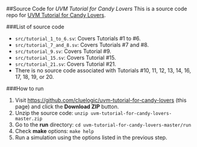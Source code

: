 ##Source Code for *UVM Tutorial for Candy Lovers*
This is a source code repo for [UVM Tutorial for Candy Lovers](http://cluelogic.com/).

###List of source code
- `src/tutorial_1_to_6.sv`: Covers Tutorials #1 to #6.
- `src/tutorial_7_and_8.sv`: Covers Tutorials #7 and #8.
- `src/tutorial_9.sv`: Covers Tutorial #9.
- `src/tutorial_15.sv`: Covers Tutorial #15.
- `src/tutorial_21.sv`: Covers Tutorial #21.
- There is no source code associated with Tutorials #10, 11, 12, 13, 14, 16, 17, 18, 19, or 20.

###How to run
1. Visit https://github.com/cluelogic/uvm-tutorial-for-candy-lovers (this page) and click the **Download ZIP** button.
2. Unzip the source code: `unzip uvm-tutorial-for-candy-lovers-master.zip`
3. Go to the **run** directory: `cd uvm-tutorial-for-candy-lovers-master/run`
4. Check **make** options: `make help`
5. Run a simulation using the options listed in the previous step.
